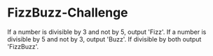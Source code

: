 # FizzBuzz-Challenge
If a number is divisible by 3 and not by 5, output 'Fizz'. If a number is divisible by 5 and not by 3, output 'Buzz'. If divisible by both output 'FizzBuzz'.
